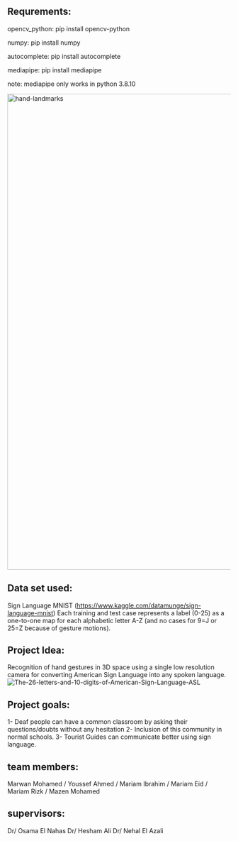 Requrements:
-------------
opencv_python:
pip install opencv-python

numpy:
pip install numpy

autocomplete:
pip install autocomplete

mediapipe:
pip install mediapipe

note: mediapipe only works in python 3.8.10

<img width="1073" alt="hand-landmarks" src="https://github.com/marwanmohamed21346/AiTP_project_SIGN_LANGUAGE_DETECTOR_1/assets/138812463/1e716608-0705-4d27-893b-14bffdb42452">

Data set used:
--------------
Sign Language MNIST (https://www.kaggle.com/datamunge/sign-language-mnist) Each training and test case represents a label (0-25) as a one-to-one map for each alphabetic letter A-Z (and no cases for 9=J or 25=Z because of gesture motions).

Project Idea:
-------------
Recognition of hand gestures in 3D space using a single low resolution camera for converting American Sign Language into any spoken language.
![The-26-letters-and-10-digits-of-American-Sign-Language-ASL](https://github.com/marwanmohamed21346/AiTP_project_SIGN_LANGUAGE_DETECTOR_1/assets/138812463/db9b73a4-2940-4577-a354-5eb9abbf5dd9)

Project goals:
--------------
1- Deaf people can have a common classroom by asking their questions/doubts without any hesitation
2- Inclusion of this community in normal schools.
3- Tourist Guides can communicate better using sign language.

team members:
-------------
Marwan Mohamed /
Youssef Ahmed /
Mariam Ibrahim /
Mariam Eid /
Mariam Rizk /
Mazen Mohamed

supervisors:
------------
Dr/ Osama El Nahas
Dr/ Hesham Ali
Dr/ Nehal El Azali



